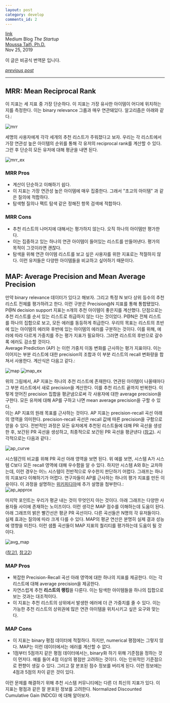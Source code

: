 ```yaml
---
layout: post
category: develop
comments_id: 2
---
```

[link](https://medium.com/swlh/rank-aware-recsys-evaluation-metrics-5191bba16832)  
Medium Blog *The Startup*  
[Moussa Taifi, Ph.D.](https://farmi.medium.com)     
Nov 25, 2019

이 글은 비공식 번역문 입니다.

*[previous post](https://yongqyu.github.io/mldl-mrr-vs-map-vs-ndcg-rank-aware-evaluation-metrics-and-when-to-use-them-1.html)*

-----------------------------------------------------

## MRR: Mean Reciprocal Rank

이 지표는 세 지표 중 가장 단순하다. 이 지표는 가장 유사한 아이템이 어디에 위치하는지를 측정한다. 이는 binary relevance 그룹과 매우 연관돼있다. 알고리즘은 아래와 같다.:

![mrr](https://miro.medium.com/max/700/1*3vI82IYrTiN7fX0ht6mscw.png)

세명의 사용자에게 각각 세개의 추천 리스트가 주워졌다고 보자. 우리는 각 리스트에서 가장 연관성 높은 아이템의 순위를 통해 각 유저의 reciprocal rank를 계산할 수 있다. 그런 후 단순히 모든 유저에 대해 평균을 내면 된다.

![mrr_ex](https://miro.medium.com/max/643/1*dR24Drmb9J5BLZp8ffjOGA.png)

### MRR Pros
* 계산이 단순하고 이해하기 쉽다.
* 이 지표는 가장 연관성 높은 아이템에 매우 집중한다. 그래서 "초고의 아이템" 과 같은 질의에 적합하다.
* 탐색형 질의나 팩트 탐색 같은 정해진 항목 검색에 적합하다.

### MRR Cons
* 추천 리스트의 나머지에 대해서는 평가하지 않는다. 오직 하나의 아이템만 평가한다.
* 이는 집중하고 있는 하나의 연관 아이템이 들어있는 리스트를 만들어낸다. 평가의 목적이 그것이라면 괜찮다.
* 탐색을 위해 연관 아이템 리스트를 보고 싶은 사용자를 위한 지표로는 적절하지 않다. 이런 유저들은 다양한 아이템들을 비교하고 싶어하기 때문이다.

## MAP: Average Precision and Mean Average Precision

만약 binary relevance 데이터가 있다고 해보자. 그리고 특정 N 보다 상위 등수의 추천 리스트 전체를 평가하려고 한다. 이런 구분은 Precision@N 지표를 통해 통합됐었다. P@N decision support 지표는 n개의 추천 아이템이 좋은지를 계산했다. 단점으로는 추천 리스트를 순서 있는 리스트로 취급하지 않는 다는 것이었다. P@N은 전체 리스트를 하나의 집합으로 보고, 모든 에러를 동등하게 취급한다. 우리의 목표는 리스트의 초반에 있는 아이템의 에러와 후반에 있는 아이템의 에러를 구분하는 것이다. 이를 위해, 에러에 따라 다르게 가중치를 주는 평가 지표가 필요하다. 그러면 리스트의 후반으로 갈수록 에러도 감소할 것이다.  
Average Prediction (AP) 는 이런 가중치 이동 변화를 근사하는 평가 지표이다. 이는 이어지는 부분 리스트에 대한 precision의 조합과 이 부분 리스트의 recall 변화량을 합쳐서 사용한다. 계산식은 다음고 같다.:


![map](https://miro.medium.com/max/700/1*wh9Hmb1H1tKxUs-pMXBlvw.png)
![map_ex](https://miro.medium.com/max/700/1*0xdZ-NWJLlf3m4oyjh0K5g.png)

위의 그림에서, AP 지표는 하나의 추천 리스트에 존재한다. 연관된 아이템이 나올때마다 그 부분 리스트에서 새로 precision을 계산한다. 이를 추천 리스트 끝까지 반복한다. 이렇게 얻어진 precision 집합을 평균냄으로써 각 사용자에 대한 average precision을 구한다. 모든 유저에 대해 AP를 구하고 나면 mean average precision을 구할 수 있다.  
이는 AP 지표의 원래 목표를 근사하는 것이다. AP 지표는 precision-recall 곡선 아래의 영역을 의미한다. precision-recall 곡선은 recall 값에 따른 precision을 구함으로 얻을 수 있다. 전반적인 과정은 모든 유저에게 추천된 리스트들에 대해 PR 곡선을 생성한 후, 보간된 PR 곡선을 생성하고, 최종적으로 보간된 PR 곡선을 평균낸다 ([참고](https://www.youtube.com/watch?v=yjCMEjoc_ZI)). 시각적으로는 다음과 같다.:

![ap_curve](https://miro.medium.com/max/700/1*aOhHhjThnTpC0pXZbu5fGw.png)

시스템간의 비교를 위해 PR 곡선 아래 영역을 보면 된다. 위 예를 보면, 시스템 A가 시스템 C보다 모든 recall 영역에 대해 우수함을 알 수 있다. 하지만 시스템 A와 B는 교차하는데, 이런 경우는 어느 시스템이 전반적으로 우수한지 판단하기 어렵다. 그래프는 하나의 지표보다 이해하기가 어렵다. 연구자들이 AP를 근사하는 하나의 평가 지표를 만든 이유이다. 이 과정을 설명하는 [위키피디아](https://en.wikipedia.org/wiki/Evaluation_measures_%28information_retrieval%29#Average_precision)에 추가 설명을 첨부한다.:  
![ap_approx](https://miro.medium.com/max/700/1*Qr55R4r0XoQWwNknfIFkyg.png)

마지막 포인트는 우리가 평균 내는 것이 무엇인지 아는 것이다. 아래 그래프는 다양한 사용자들 사이에 존재하는 노이즈이다. 이런 생각은 MAP 점수를 이해하는데 도움이 된다. 아래 그래프의 밝은 빨간선은 평균 PR 곡선이다. 다른 곡선들은 N명의 각 유저들이다. 실제 효과는 질의에 따라 크게 다를 수 있다. MAP의 평균 연산은 분명히 실제 결과 성능에 영향을 미친다. 이런 샘플 곡선들이 MAP 지표의 퀄리티를 평가하는데 도움이 될 것이다.

![avg_map](https://miro.medium.com/max/700/1*dbIUWWJGK6VT4NgR1AEI4w.png)

([참고1](https://acutecaretesting.org/en/articles/precision-recall-curves-what-are-they-and-how-are-they-used), [참고2](https://medium.com/@jonathan_hui/map-mean-average-precision-for-object-detection-45c121a31173))

### MAP Pros
* 복잡한 Precision-Recall 곡선 아래 영역에 대한 하나의 지표를 제공한다. 이는 각 리스트에 대해 average precision을 제공한다.
* 자연스럽게 추천 **리스트의 랭킹**을 다룬다. 이는 탐색한 아이템들을 하나의 집합으로 보는 것과는 대조적이다.
* 이 지표는 추천 리스트의 상위에서 발생한 에러에 더 큰 가중치를 줄 수 있다. 이는 가능한 추천 리스트의 상위권에 많은 연관 아이템을 위치시키고 싶은 요구와 맞는다.

### MAP Cons
* 이 지표는 binary 평점 데이터에 적절하다. 하지만, numerical 평점에는 그렇지 않다. MAP는 이런 데이터에서는 에러를 계산할 수 없다.
* 1점부터 5점까지 같은 평점 데이터에서는, binary화 하기 위해 기준점을 정하는 것이 먼저다. 예를 들어 4점 이상의 평점만 고려하는 것이다. 이는 인위적인 기준점으로 편향이 생길 수 있다. 그리고 잘 분포된 점수 정보를 버리게 된다. 이런 정보에는 4점과 5점의 차이 같은 것이 있다. 

이런 문제를 해결하기 위해 추천 시스템 커뮤니티에는 다른 더 최신의 지표가 있다. 이 지표는 평점과 같은 잘 분포된 정보를 고려한다. Normalized Discounted Cumulative Gain (NDCG) 에 대해 알아보자.
